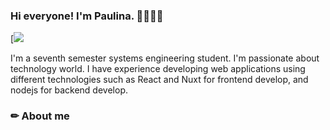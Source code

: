 ### Hi everyone! I'm Paulina. 👋🏻👩‍💻
[![](https://github.com/PaulinaMS2/PaulinaMS2/assets/91279554/12447d80-2b92-4e6c-ab59-9c333a312aaa)

I'm a seventh semester systems engineering student. I'm passionate about technology world. I have experience developing web applications using different technologies such as React and Nuxt for frontend develop, and nodejs for backend develop.

### ✏ About me
<!--
- 🔭 I’m currently working on ...
- 🌱 I’m currently learning ...
- 👯 I’m looking to collaborate on ...
- 🤔 I’m looking for help with ...
- 💬 Ask me about ...
- 📫 How to reach me: ...
- 😄 Pronouns: ...
- ⚡ Fun fact: ...
-->
